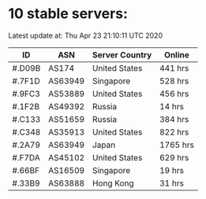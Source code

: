 # 10 stable servers:

Latest update at: Thu Apr 23 21:10:11 UTC 2020

| ID | ASN | Server Country | Online |
| -- | --- | -------------- | ------ |
| #.D09B | AS174 | United States | 441 hrs |
| #.7F1D | AS63949 | Singapore | 528 hrs |
| #.9FC3 | AS53889 | United States | 456 hrs |
| #.1F2B | AS49392 | Russia | 14 hrs |
| #.C133 | AS51659 | Russia | 384 hrs |
| #.C348 | AS35913 | United States | 822 hrs |
| #.2A79 | AS63949 | Japan | 1765 hrs |
| #.F7DA | AS45102 | United States | 629 hrs |
| #.66BF | AS16509 | Singapore | 19 hrs |
| #.33B9 | AS63888 | Hong Kong | 31 hrs |

